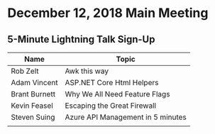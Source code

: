 # December 12, 2018 Main Meeting
## 5-Minute Lightning Talk Sign-Up

Name | Topic
--- | --- 
Rob Zelt | Awk this way
Adam Vincent | ASP.NET Core Html Helpers
Brant Burnett | Why We All Need Feature Flags
Kevin Feasel | Escaping the Great Firewall
Steven Suing | Azure API Management in 5 minutes
<your name here> | <your topic here>
  
